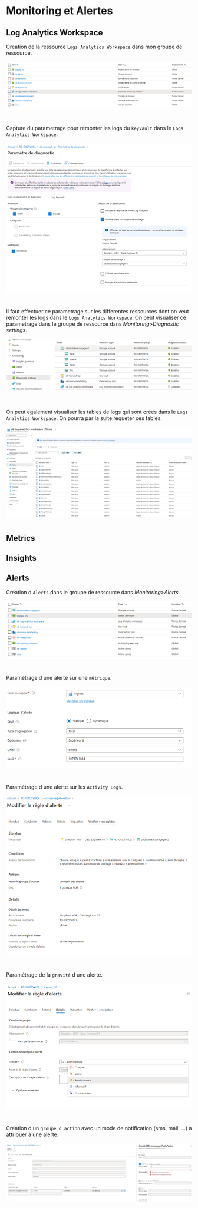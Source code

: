 # **Monitoring et Alertes**


## **Log Analytics Workspace**


Creation de la ressource `Logs Analytics Workspace` dans mon groupe de ressource.<br>  
![log analytics workspace](01_log_analytics_workspace/ressource_log_analytics_w.png)
# 
  
Capture du parametrage pour remonter les logs du `keyvault` dans le `Logs Analytics Workspace`.<br>  
![param log keyvault](01_log_analytics_workspace/param_log_keyvault.png)
# 
  
Il faut effectuer ce parametrage sur les differentes ressources dont on veut remonter les logs dans le `Logs Analytics Workspace`. On peut visualiser ce parametrage  dans le groupe de ressource dans *Monitoring>Diagnostic settings*.<br>  
![diagnostic settings](01_log_analytics_workspace/diagnostic_setting.png)
# 
  
On peut egalement visualiser les tables de logs qui sont crées dans le `Logs Analytics Workspace`. On pourra par la suite requeter ces tables.<br>  
![log table](01_log_analytics_workspace/log_table.png)
# 


## **Metrics**


## **Insights**


## **Alerts**


Creation d `Alerts` dans le groupe de ressource dans *Monitoring>Alerts*.<br>  
![description](04_alerts/ressource_alerte.png)
# 
  
Paramétrage d une alerte sur une `métrique`.<br>  
![description](04_alerts/ingress_1G.png)
# 
  
Paramétrage d une alerte sur les `Activity Logs`.<br>  
![description](04_alerts/key_regen.png)
# 
  
Paramétrage de la `gravité` d une alerte.<br>  
![config gravite](04_alerts/ex_config_gravite.png)
# 
  
Creation d un `groupe d action` avec un mode de notification (sms, mail, ...) à attribuer à une alerte.<br>  
![description](04_alerts/action_group.png)